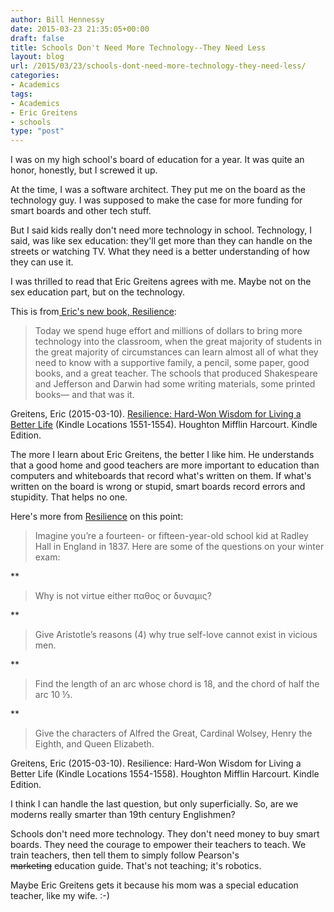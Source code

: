 ```yaml
---
author: Bill Hennessy
date: 2015-03-23 21:35:05+00:00
draft: false
title: Schools Don't Need More Technology--They Need Less
layout: blog
url: /2015/03/23/schools-dont-need-more-technology-they-need-less/
categories:
- Academics
tags:
- Academics
- Eric Greitens
- schools
type: "post"
---
```


I was on my high school's board of education for a year. It was quite an honor, honestly, but I screwed it up.

At the time, I was a software architect. They put me on the board as the technology guy. I was supposed to make the case for more funding for smart boards and other tech stuff.

But I said kids really don't need more technology in school. Technology, I said, was like sex education: they'll get more than they can handle on the streets or watching TV. What they need is a better understanding of how they can use it.

I was thrilled to read that Eric Greitens agrees with me. Maybe not on the sex education part, but on the technology.

This is from[ Eric's new book, Resilience](https://www.amazon.com/Resilience-Hard-Won-Wisdom-Living-Better/dp/054432398X/ref=sr_1_1_twi_2_har?s=books&ie=UTF8&qid=1427085259&sr=1-1&keywords=resilience):



> Today we spend huge effort and millions of dollars to bring more technology into the classroom, when the great majority of students in the great majority of circumstances can learn almost all of what they need to know with a supportive family, a pencil, some paper, good books, and a great teacher. The schools that produced Shakespeare and Jefferson and Darwin had some writing materials, some printed books— and that was it.



Greitens, Eric (2015-03-10). [Resilience: Hard-Won Wisdom for Living a Better Life](https://www.amazon.com/Resilience-Hard-Won-Wisdom-Living-Better/dp/054432398X/ref=sr_1_1_twi_2_har?s=books&ie=UTF8&qid=1427085259&sr=1-1&keywords=resilience) (Kindle Locations 1551-1554). Houghton Mifflin Harcourt. Kindle Edition.

The more I learn about Eric Greitens, the better I like him. He understands that a good home and good teachers are more important to education than computers and whiteboards that record what's written on them. If what's written on the board is wrong or stupid, smart boards record errors and stupidity. That helps no one.

Here's more from [Resilience](https://www.amazon.com/Resilience-Hard-Won-Wisdom-Living-Better/dp/054432398X/ref=sr_1_1_twi_2_har?s=books&ie=UTF8&qid=1427085259&sr=1-1&keywords=resilience) on this point:



> Imagine you’re a fourteen- or fifteen-year-old school kid at Radley Hall in England in 1837. Here are some of the questions on your winter exam:






** 


> Why is not virtue either παθος or δυναμις?



** 


> Give Aristotle’s reasons (4) why true self-love cannot exist in vicious men.



** 


> Find the length of an arc whose chord is 18, and the chord of half the arc 10 ⅓.



** 


> Give the characters of Alfred the Great, Cardinal Wolsey, Henry the Eighth, and Queen Elizabeth.





Greitens, Eric (2015-03-10). Resilience: Hard-Won Wisdom for Living a Better Life (Kindle Locations 1554-1558). Houghton Mifflin Harcourt. Kindle Edition.

I think I can handle the last question, but only superficially. So, are we moderns really smarter than 19th century Englishmen?

Schools don't need more technology. They don't need money to buy smart boards. They need the courage to empower their teachers to teach. We train teachers, then tell them to simply follow Pearson's <del>marketing</del> education guide. That's not teaching; it's robotics.

Maybe Eric Greitens gets it because his mom was a special education teacher, like my wife. :-)

